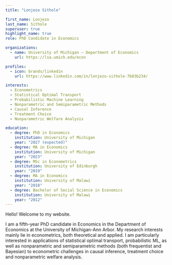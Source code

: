 ```yaml
---
title: "Lonjezo Sithole"

first_name: Lonjezo
last_name: Sithole
superuser: true
highlight_name: true
role: PhD Candidate in Economics

organizations:
  - name: University of Michigan – Department of Economics
    url: https://lsa.umich.edu/econ

profiles:
  - icon: brands/linkedin
    url: https://www.linkedin.com/in/lonjezo-sithole-7b83b234/

interests:
  - Econometrics
  - Statistical Optimal Transport
  - Probabilistic Machine Learning
  - Nonparametric and Semiparametric Methods
  - Causal Inference
  - Treatment Choice
  - Nonparametric Welfare Analysis

education:
  - degree: PhD in Economics
    institution: University of Michigan
    year: "2027 (expected)"
  - degree: MA in Economics
    institution: University of Michigan
    year: "2023"
  - degree: MSc in Econometrics
    institution: University of Edinburgh
    year: "2019"
  - degree: MA in Economics
    institution: University of Malawi
    year: "2018"
  - degree: Bachelor of Social Science in Economics
    institution: University of Malawi
    year: "2012"
---
```


Hello! Welcome to my website.

I am a fifth-year PhD candidate in Economics in the Department of Economics at the University of Michigan-Ann Arbor. My research interests mainly lie in econometrics, both theoretical and applied. I am particularly interested in applications of statistical optimal transport, probabilistic ML, as well as nonparametric and semiparametric methods (both frequentist and Bayesian) to econometric challenges in causal inference, treatment choice and nonparametric welfare analysis.
